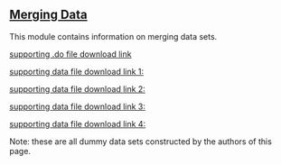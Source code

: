 ## [Merging Data](https://pjakiela.github.io/stata/mergingdata.mp4)

This module contains information on merging data sets.

[supporting .do file download link](https://pjakiela.github.io/stata/mergingdata.do)

[supporting data file download link 1:](https://pjakiela.github.io/stata/classdata1.dta)

[supporting data file download link 2:](https://pjakiela.github.io/stata/classdata2.dta)

[supporting data file download link 3:](https://pjakiela.github.io/stata/food-orders.dta)

[supporting data file download link 4:](https://pjakiela.github.io/stata/food-prices.dta)

Note: these are all dummy data sets constructed by the authors of this page.

